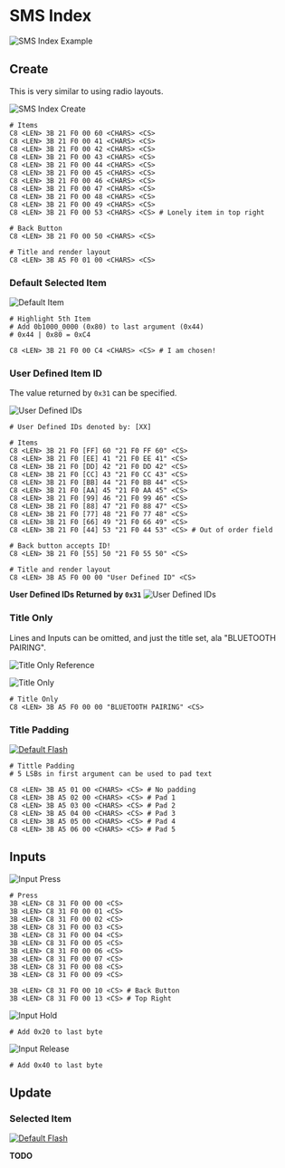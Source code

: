 
# SMS Index

![SMS Index Example](index/reference_sms_index.jpeg)

## Create

This is very similar to using radio layouts.

![SMS Index Create](index/IMG_2733.JPG)


    # Items
    C8 <LEN> 3B 21 F0 00 60 <CHARS> <CS>
    C8 <LEN> 3B 21 F0 00 41 <CHARS> <CS>
    C8 <LEN> 3B 21 F0 00 42 <CHARS> <CS>
    C8 <LEN> 3B 21 F0 00 43 <CHARS> <CS>
    C8 <LEN> 3B 21 F0 00 44 <CHARS> <CS>
    C8 <LEN> 3B 21 F0 00 45 <CHARS> <CS>
    C8 <LEN> 3B 21 F0 00 46 <CHARS> <CS>
    C8 <LEN> 3B 21 F0 00 47 <CHARS> <CS>
    C8 <LEN> 3B 21 F0 00 48 <CHARS> <CS>
    C8 <LEN> 3B 21 F0 00 49 <CHARS> <CS>
    C8 <LEN> 3B 21 F0 00 53 <CHARS> <CS> # Lonely item in top right

    # Back Button
    C8 <LEN> 3B 21 F0 00 50 <CHARS> <CS>

    # Title and render layout
    C8 <LEN> 3B A5 F0 01 00 <CHARS> <CS>


### Default Selected Item

![Default Item](index/IMG_2763.JPG)

    # Highlight 5th Item
    # Add 0b1000_0000 (0x80) to last argument (0x44)
    # 0x44 | 0x80 = 0xC4

    C8 <LEN> 3B 21 F0 00 C4 <CHARS> <CS> # I am chosen!

### User Defined Item ID

The value returned by `0x31` can be specified.

![User Defined IDs](index/IMG_2782.JPG)

    # User Defined IDs denoted by: [XX]

    # Items
    C8 <LEN> 3B 21 F0 [FF] 60 "21 F0 FF 60" <CS>
    C8 <LEN> 3B 21 F0 [EE] 41 "21 F0 EE 41" <CS>
    C8 <LEN> 3B 21 F0 [DD] 42 "21 F0 DD 42" <CS>
    C8 <LEN> 3B 21 F0 [CC] 43 "21 F0 CC 43" <CS>
    C8 <LEN> 3B 21 F0 [BB] 44 "21 F0 BB 44" <CS>
    C8 <LEN> 3B 21 F0 [AA] 45 "21 F0 AA 45" <CS>
    C8 <LEN> 3B 21 F0 [99] 46 "21 F0 99 46" <CS>
    C8 <LEN> 3B 21 F0 [88] 47 "21 F0 88 47" <CS>
    C8 <LEN> 3B 21 F0 [77] 48 "21 F0 77 48" <CS>
    C8 <LEN> 3B 21 F0 [66] 49 "21 F0 66 49" <CS>
    C8 <LEN> 3B 21 F0 [44] 53 "21 F0 44 53" <CS> # Out of order field

    # Back button accepts ID!
    C8 <LEN> 3B 21 F0 [55] 50 "21 F0 55 50" <CS>

    # Title and render layout
    C8 <LEN> 3B A5 F0 00 00 "User Defined ID" <CS>

**User Defined IDs Returned by `0x31`**
![User Defined IDs](index/IMG_2783.JPG)

### Title Only

Lines and Inputs can be omitted, and just the title set, ala "BLUETOOTH PAIRING".

![Title Only Reference](index/reference_pairing.jpg)


![Title Only](message/IMG_2784.JPG)

    # Title Only
    C8 <LEN> 3B A5 F0 00 00 "BLUETOOTH PAIRING" <CS>

### Title Padding

[![Default Flash](http://img.youtube.com/vi/pcbNSaBiFt4/0.jpg)](https://www.youtube.com/watch?v=pcbNSaBiFt4)

    # Tittle Padding
    # 5 LSBs in first argument can be used to pad text

    C8 <LEN> 3B A5 01 00 <CHARS> <CS> # No padding
    C8 <LEN> 3B A5 02 00 <CHARS> <CS> # Pad 1
    C8 <LEN> 3B A5 03 00 <CHARS> <CS> # Pad 2
    C8 <LEN> 3B A5 04 00 <CHARS> <CS> # Pad 3
    C8 <LEN> 3B A5 05 00 <CHARS> <CS> # Pad 4
    C8 <LEN> 3B A5 06 00 <CHARS> <CS> # Pad 5

## Inputs

![Input Press](index/IMG_2778.JPG)

    # Press
    3B <LEN> C8 31 F0 00 00 <CS>
    3B <LEN> C8 31 F0 00 01 <CS>
    3B <LEN> C8 31 F0 00 02 <CS>
    3B <LEN> C8 31 F0 00 03 <CS>
    3B <LEN> C8 31 F0 00 04 <CS>
    3B <LEN> C8 31 F0 00 05 <CS>
    3B <LEN> C8 31 F0 00 06 <CS>
    3B <LEN> C8 31 F0 00 07 <CS>
    3B <LEN> C8 31 F0 00 08 <CS>
    3B <LEN> C8 31 F0 00 09 <CS>

    3B <LEN> C8 31 F0 00 10 <CS> # Back Button
    3B <LEN> C8 31 F0 00 13 <CS> # Top Right

![Input Hold](index/IMG_2779.JPG)

    # Add 0x20 to last byte

![Input Release](index/IMG_2780.JPG)

    # Add 0x40 to last byte

## Update

### Selected Item

[![Default Flash](http://img.youtube.com/vi/T4AsDjLhfvk/0.jpg)](https://www.youtube.com/watch?v=T4AsDjLhfvk)

**TODO**
